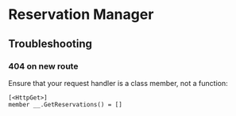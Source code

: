 # Reservation Manager

## Troubleshooting
### 404 on new route
Ensure that your request handler is a class member, not a function:
```
[<HttpGet>]
member __.GetReservations() = []
```